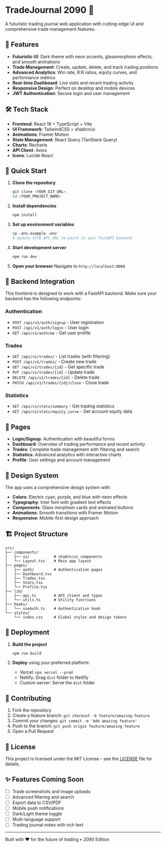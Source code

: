 # TradeJournal 2090 🚀

A futuristic trading journal web application with cutting-edge UI and comprehensive trade management features.

## 🌟 Features

- **Futuristic UI**: Dark theme with neon accents, glassmorphism effects, and smooth animations
- **Trade Management**: Create, update, delete, and track trading positions
- **Advanced Analytics**: Win rate, R:R ratios, equity curves, and performance metrics
- **Real-time Dashboard**: Live stats and recent trading activity
- **Responsive Design**: Perfect on desktop and mobile devices
- **JWT Authentication**: Secure login and user management

## 🛠 Tech Stack

- **Frontend**: React 18 + TypeScript + Vite
- **UI Framework**: TailwindCSS + shadcn/ui
- **Animations**: Framer Motion
- **State Management**: React Query (TanStack Query)
- **Charts**: Recharts
- **API Client**: Axios
- **Icons**: Lucide React

## 🚀 Quick Start

1. **Clone the repository**
   ```bash
   git clone <YOUR_GIT_URL>
   cd <YOUR_PROJECT_NAME>
   ```

2. **Install dependencies**
   ```bash
   npm install
   ```

3. **Set up environment variables**
   ```bash
   cp .env.example .env
   # Update VITE_API_URL to point to your FastAPI backend
   ```

4. **Start development server**
   ```bash
   npm run dev
   ```

5. **Open your browser**
   Navigate to `http://localhost:8080`

## 🔧 Backend Integration

This frontend is designed to work with a FastAPI backend. Make sure your backend has the following endpoints:

### Authentication
- `POST /api/v1/auth/signup` - User registration
- `POST /api/v1/auth/login` - User login
- `GET /api/v1/auth/me` - Get user profile

### Trades
- `GET /api/v1/trades/` - List trades (with filtering)
- `POST /api/v1/trades/` - Create new trade
- `GET /api/v1/trades/{id}` - Get specific trade
- `PUT /api/v1/trades/{id}` - Update trade
- `DELETE /api/v1/trades/{id}` - Delete trade
- `PATCH /api/v1/trades/{id}/close` - Close trade

### Statistics
- `GET /api/v1/stats/summary` - Get trading statistics
- `GET /api/v1/stats/equity_curve` - Get account equity data

## 📱 Pages

- **Login/Signup**: Authentication with beautiful forms
- **Dashboard**: Overview of trading performance and recent activity
- **Trades**: Complete trade management with filtering and search
- **Statistics**: Advanced analytics with interactive charts
- **Profile**: User settings and account management

## 🎨 Design System

The app uses a comprehensive design system with:
- **Colors**: Electric cyan, purple, and blue with neon effects
- **Typography**: Inter font with gradient text effects
- **Components**: Glass morphism cards and animated buttons
- **Animations**: Smooth transitions with Framer Motion
- **Responsive**: Mobile-first design approach

## 🏗 Project Structure

```
src/
├── components/
│   ├── ui/           # shadcn/ui components
│   └── Layout.tsx    # Main app layout
├── pages/
│   ├── auth/         # Authentication pages
│   ├── Dashboard.tsx
│   ├── Trades.tsx
│   ├── Stats.tsx
│   └── Profile.tsx
├── lib/
│   ├── api.ts        # API client and types
│   └── utils.ts      # Utility functions
├── hooks/
│   └── useAuth.ts    # Authentication hook
└── styles/
    └── index.css     # Global styles and design tokens
```

## 🚀 Deployment

1. **Build the project**
   ```bash
   npm run build
   ```

2. **Deploy** using your preferred platform:
   - Vercel: `npx vercel --prod`
   - Netlify: Drag `dist` folder to Netlify
   - Custom server: Serve the `dist` folder

## 🤝 Contributing

1. Fork the repository
2. Create a feature branch: `git checkout -b feature/amazing-feature`
3. Commit your changes: `git commit -m 'Add amazing feature'`
4. Push to the branch: `git push origin feature/amazing-feature`
5. Open a Pull Request

## 📄 License

This project is licensed under the MIT License - see the [LICENSE](LICENSE) file for details.

## ✨ Features Coming Soon

- [ ] Trade screenshots and image uploads
- [ ] Advanced filtering and search
- [ ] Export data to CSV/PDF
- [ ] Mobile push notifications
- [ ] Dark/Light theme toggle
- [ ] Multi-language support
- [ ] Trading journal notes with rich text

---

Built with ❤️ for the future of trading • 2090 Edition